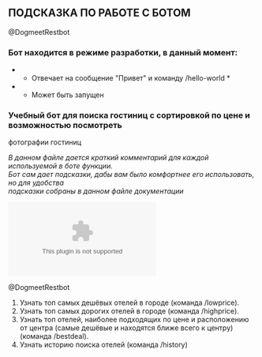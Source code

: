 ## **ПОДСКАЗКА ПО РАБОТЕ С БОТОМ**  
@DogmeetRestbot  

### Бот находится в режиме разработки, в данный момент:  
- * Отвечает на сообщение "Привет" и команду /hello-world *
- * Может быть запущен


### Учебный бот для поиска гостиниц с сортировкой по цене и возможностью посмотреть  
фотографии гостиниц

*В данном файле дается краткий комментарий для каждой используемой в боте функции.*  
*Бот сам дает подсказки, дабы вам было комфортнее его использовать, но для удобства*  
*подсказки собраны в данном файле документации*  

![](site.com "Заголовок изображения")

@DogmeetRestbot 

1. Узнать топ самых дешёвых отелей в городе (команда /lowprice).
2. Узнать топ самых дорогих отелей в городе (команда /highprice).
3. Узнать топ отелей, наиболее подходящих по цене и расположению от центра
(самые дешёвые и находятся ближе всего к центру) (команда /bestdeal).
4. Узнать историю поиска отелей (команда /history)
